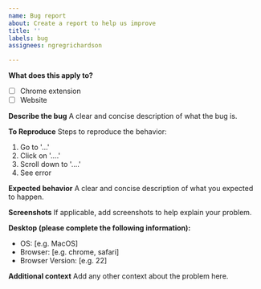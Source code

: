 ```yaml
---
name: Bug report
about: Create a report to help us improve
title: ''
labels: bug
assignees: ngregrichardson

---
```


**What does this apply to?**
- [ ] Chrome extension
- [ ] Website

**Describe the bug**
A clear and concise description of what the bug is.

**To Reproduce**
Steps to reproduce the behavior:
1. Go to '...'
2. Click on '....'
3. Scroll down to '....'
4. See error

**Expected behavior**
A clear and concise description of what you expected to happen.

**Screenshots**
If applicable, add screenshots to help explain your problem.

**Desktop (please complete the following information):**
 - OS: [e.g. MacOS]
 - Browser: [e.g. chrome, safari]
 - Browser Version: [e.g. 22]

**Additional context**
Add any other context about the problem here.
